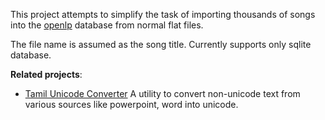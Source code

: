 This project attempts to simplify the task of importing thousands of songs into the [openlp](http://openlp.org) database from normal flat files.

The file name is assumed as the song title. Currently supports only sqlite database.

**Related projects**:

  * [Tamil Unicode Converter](https://code.google.com/p/tamilunicodeconverter) A utility to convert non-unicode text from various sources like powerpoint, word into unicode.